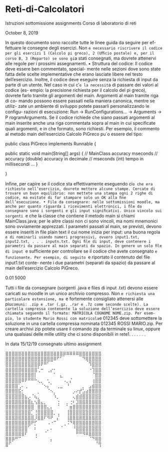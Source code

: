 # Reti-di-Calcolatori
Istruzioni sottomissione assignments
Corso di laboratorio di reti

October 8, 2019

In questo documento sono raccolte tutte le linee guida da seguire per ef-
fettuare le consegne degli esercizi. Non `e necessario riscrivere il codice per gli
esercizi 1 (Calcolo pi greco), 2 (Uﬃcio postale) e, per il corso B, 3 (Reparto)
se sono gi`a stati consegnati, ma dovrete attenervi alle regole per i prossimi
assegnamenti.
• Struttura del codice: Il codice deve essere ben commentato, special-
mente nelle sezioni dove sono state fatta delle scelte implementative che
erano lasciate libere nel testo dell’esercizio.
Inoltre, il codice deve eseguire senza la richiesta di input da parte di un
utente. Nel caso in cui c’`e la necessit`a di passare dei valori al codice (es-
empio: la precisione richiesta per il calcolo del pi greco), dovrete farlo
tramite gli argomenti del main. Argomenti al main tramite riga di co-
mando possono essere passati nella maniera canonica, mentre se utiliz-
zate un ambiente di sviluppo potete passarli personalizzando le conﬁgu-
razioni di esecuzione: Run → RunConfigurations... → Arguments →
P rogramArguments. Se il codice richiede che siano passati argomenti al
main inserite anche una riga commentata sopra al main in cui speciﬁcate
quali argomenti, e in che formato, sono richiesti.
Per esempio, il commento al metodo main dell’esercizio Calcolo PiGreco
pu`o essere del tipo:

public class PiGreco implements Runnable {

public static void main(String[] args) {
// MainClass accuracy mseconds
// accuracy (double) accuracy in decimale
// mseconds (int) tempo in millisecondi
...
}

}

Inﬁne, per capire se il codice sta eﬀettivamente eseguendo ci`o che era
richiesto nell’esercizio, dovrete mettere alcune stampe. Cercate di trovare
un buon equilibrio: non mettete una stampa ogni 2 righe di codice, ma
evitate di far stampare solo un OK alla ﬁne dell’esecuzione.
• File da consegnare: nelle sottomissioni moodle, ma anche per quanto
riguarda i ricevimenti elettronici, i ﬁle da consegnare sono i sorgenti e gli
input signiﬁcativi.
Unico vincolo sui sorgenti `e che la classe che contiene il metodo main si
chiami MainClass.java; per le altre classi non ci sono vincoli, ma nomi
mnemonici sono ovviamente apprezzati.
I parametri passati al main, se previsti, devono essere inseriti in ﬁle plain
text il cui nome inizia per input: una buona regola `e di nominarli usando
numeri progressivi, ovvero input1.txt, input2.txt, . . . inputn.txt.
Ogni ﬁle di input, deve contenere i parametri da passare al main separati
da spazio. In genere un solo ﬁle di input `e suﬃciente per controllare se il
codice che avete consegnato `e funzionante.
Per esempio, di seguito `e riportato il contenuto del ﬁle input1.txt conte-
nente i due parametri (separati da spazio) da passare al main dell’esercizio
Calcolo PiGreco.

0.01 5000

Tutti i ﬁle da consegnare (sorgenti .java e ﬁles di input .txt) devono
essere caricati su moodle in un unico archivio compresso. Non `e richiesta
una particolare estensione, ma `e fortemente consigliato attenersi alle piu`
comuni: .zip e .tar (.gz, .rar e .7z come seconde scelte).
La cartella compressa contenente la soluzione dell’esercizio deve essere
chiamata seguendo il formato: MATRICOLA COGNOME NOME.zip. Per esem-
pio, lo studente Mario Rossi con matricola `e 012345 deve sottomettere la
soluzione in una cartella compressa nominata 012345 ROSSI MARIO.zip.
Per creare archivi zip potete usare il comando zip da terminale su linux,
oppure una qualsiasi delle mille utility che ci sono disponibili in rete1.
.
.
.
.
.
.


In data 15/12/19 consegnato ultimo assignment
   
⣿⣿⣿⣿⣿⣿⣿⣿⣿⣿⣿⣿⣿⣿⣿⣿⣿⣿⡿⠿⠿⠿⠿⣿⣿⣿⣿⣿⣿⣿
⣿⣿⣿⣿⣿⣿⣿⣿⣿⣿⣿⣿⣿⣿⣿⠿⠋⠁⠀⠀⠀⠀⠀⠀⠙⢿⣿⣿⣿⣿
⣿⣿⣿⣿⣿⣿⣿⣿⣿⣿⡿⠟⠛⠁⠀⠀⠀⠀⠀⠀⠀⠀⠀⠀⠀⠀⠹⣿⣿⣿
⣿⣿⣿⣿⣿⣿⣿⣿⣿⣿⢁⠒⠀⢀⡔⠂⠀⠀⠀⠀⠀⠀⠀⠀⠀⠀⠐⢹⣿⣿
⣿⣿⣿⣿⣿⣿⣿⣿⣿⡇⠀⠀⠀⠀⠀⠁⠀⣄⠀⠀⠀⠀⠀⠀⠀⠀⠀⠈⣿⣿
⣿⣿⣿⣿⣿⠿⠟⠛⠛⠓⢄⡀⠀⢂⠀⠀⠀⠀⠠⡀⡌⠀⠀⠀⠀⠀⠀⢰⣿⣿
⣿⣿⣿⣿⢁⠄⢀⠀⠀⠀⠀⠈⠢⡄⠁⠀⢀⣀⠀⠘⠀⠀⠀⠀⡀⠀⣠⣾⣿⣿
⣿⣿⣿⣿⣯⡂⠀⠀⠀⠀⡀⠀⠀⠈⠢⡀⠀⠀⠀⠀⠀⡠⠔⡞⣡⣴⣿⣿⣿⣿
⣿⣿⣿⣿⣿⣿⣦⡠⠈⢦⡀⠀⠀⠀⠀⠱⡀⠀⠀⠀⠀⢄⣾⣾⣿⣿⣿⣿⣿⣿
⣿⣿⣿⣿⣿⣿⣿⣿⣆⢢⣿⣄⡀⠀⠀⠀⢐⠀⠀⡀⢐⠆⣹⣿⣿⣿⣿⣿⣿⣿
⣿⣿⣿⣿⣿⣿⣿⣿⣿⠀⣿⣿⣿⣄⡄⠀⠈⠀⠀⠁⣶⣿⣿⣿⣿⣿⣿⣿⣿⣿
⣿⣿⣿⣿⣿⣿⣿⣿⡁⢘⣿⣿⣿⣿⣿⡀⢀⠀⠀⢸⣿⣿⣿⣿⣿⣿⣿⣿⣿⣿
⣿⣿⣿⣿⣿⣿⣿⣿⣿⡸⣿⣿⠏⠻⠟⠀⡌⠀⠀⢸⣿⣿⣿⣿⣿⣿⣿⣿⣿⣿
⣿⣿⣿⣿⣿⣿⣿⣿⠟⡋⠀⠀⠀⠠⠐⠉⠀⠀⢀⠨⠙⢿⣿⣿⣿⣿⣿⣿⣿⣿
⣿⣿⣿⣿⣿⣿⣿⠁⠀⠆⠀⠀⠀⡀⠄⠀⠀⠈⠀⠀⠀⠘⣿⣿⣿⣿⣿⣿⣿⣿
⣿⣿⣿⣿⣿⣿⠏⠀⠀⢠⠀⠀⠈⠀⠀⠀⠀⠀⠀⠀⠀⠀⠛⠛⠻⠿⣿⣿⣿⣿
⣿⣿⡿⠛⠉⠀⠀⠀⠀⠈⠀⠀⠀⠀⡄⠀⠀⠀⠀⠀⠀⠀⠀⠀⠀⠀⠈⠙⢿⣿
⣿⠋⠀⠀⠀⠀⠀⠀⠀⠀⠀⠀⠀⠀⠀⠀⠀⠀⠀⠀⠀⠀⠀⠀⠀⠀⠀⠀⠈⢻
